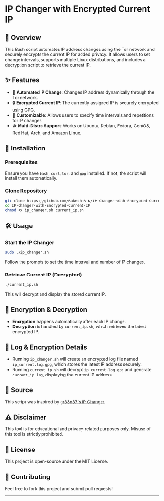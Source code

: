 # IP Changer with Encrypted Current IP

## 📌 Overview
This Bash script automates IP address changes using the Tor network and securely encrypts the current IP for added privacy. It allows users to set change intervals, supports multiple Linux distributions, and includes a decryption script to retrieve the current IP.

## ✨ Features
- 🔄 **Automated IP Change**: Changes IP address dynamically through the Tor network.
- 🔒 **Encrypted Current IP**: The currently assigned IP is securely encrypted using GPG.
- 🎯 **Customizable**: Allows users to specify time intervals and repetitions for IP changes.
- 🛠 **Multi-Distro Support**: Works on Ubuntu, Debian, Fedora, CentOS, Red Hat, Arch, and Amazon Linux.

## 🚀 Installation
### Prerequisites
Ensure you have `bash`, `curl`, `tor`, and `gpg` installed.
If not, the script will install them automatically.

### Clone Repository
```bash
git clone https://github.com/Rakesh-R-K/IP-Changer-with-Encrypted-Current-IP.git
cd IP-Changer-with-Encrypted-Current-IP
chmod +x ip_changer.sh current_ip.sh
```

## 🛠 Usage
### Start the IP Changer
```bash
sudo ./ip_changer.sh
```
Follow the prompts to set the time interval and number of IP changes.

### Retrieve Current IP (Decrypted)
```bash
./current_ip.sh
```
This will decrypt and display the stored current IP.

## 🔐 Encryption & Decryption
- **Encryption** happens automatically after each IP change.
- **Decryption** is handled by `current_ip.sh`, which retrieves the latest encrypted IP.

## 📂 Log & Encryption Details
- Running `ip_changer.sh` will create an encrypted log file named `ip_current.log.gpg`, which stores the latest IP address securely.
- Running `current_ip.sh` will decrypt `ip_current.log.gpg` and generate `current_ip.log`, displaying the current IP address.

## 📌 Source
This script was inspired by [gr33n37's IP Changer](https://github.com/gr33n37/gr33n37-ip-changer).

## ⚠️ Disclaimer
This tool is for educational and privacy-related purposes only. Misuse of this tool is strictly prohibited.

## 📜 License
This project is open-source under the MIT License.

## 🤝 Contributing
Feel free to fork this project and submit pull requests!

---


